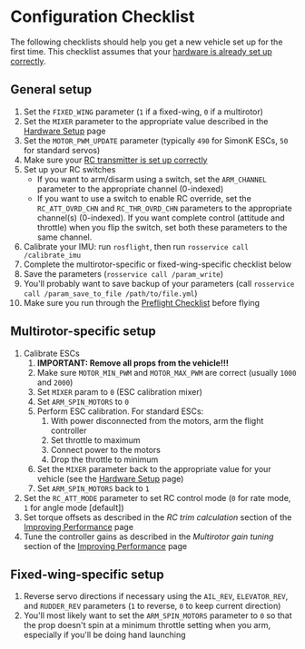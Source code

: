 # Configuration Checklist

The following checklists should help you get a new vehicle set up for the first time. This checklist assumes that your [hardware is already set up correctly](/user-guide/hardware-setup).

## General setup
  1. Set the `FIXED_WING` parameter (`1` if a fixed-wing, `0` if a multirotor)
  1. Set the `MIXER` parameter to the appropriate value described in the [Hardware Setup](/user-guide/hardware-setup) page
  1. Set the `MOTOR_PWM_UPDATE` parameter (typically `490` for SimonK ESCs, `50` for standard servos)
  1. Make sure your [RC transmitter is set up correctly](/user-guide/rc-configuration)
  1. Set up your RC switches
      * If you want to arm/disarm using a switch, set the `ARM_CHANNEL` parameter to the appropriate channel (0-indexed)
      * If you want to use a switch to enable RC override, set the `RC_ATT_OVRD_CHN` and `RC_THR_OVRD_CHN` parameters to the appropriate channel(s) (0-indexed). If you want complete control (attitude and throttle) when you flip the switch, set both these parameters to the same channel.
  1. Calibrate your IMU: run `rosflight`, then run `rosservice call /calibrate_imu`
  1. Complete the multirotor-specific or fixed-wing-specific checklist below
  1. Save the parameters (`rosservice call /param_write`)
  1. You'll probably want to save backup of your parameters (call `rosservice call /param_save_to_file /path/to/file.yml`)
  1. Make sure you run through the [Preflight Checklist](/user-guide/preflight-checks) before flying

## Multirotor-specific setup
  1. Calibrate ESCs
      1. **IMPORTANT: Remove all props from the vehicle!!!**
      1. Make sure `MOTOR_MIN_PWM` and `MOTOR_MAX_PWM` are correct (usually `1000` and `2000`)
      1. Set `MIXER` param to `0` (ESC calibration mixer)
      1. Set `ARM_SPIN_MOTORS` to `0`
      1. Perform ESC calibration. For standard ESCs:
          1. With power disconnected from the motors, arm the flight controller
          1. Set throttle to maximum
          1. Connect power to the motors
          1. Drop the throttle to minimum
      1. Set the `MIXER` parameter back to the appropriate value for your vehicle (see the [Hardware Setup](/user-guide/hardware-setup) page)
      1. Set `ARM_SPIN_MOTORS` back to `1`
  1. Set the `RC_ATT_MODE` parameter to set RC control mode (`0` for rate mode, `1` for angle mode [default])
  1. Set torque offsets as described in the _RC trim calculation_ section of the [Improving Performance](/user-guide/performance) page
  1. Tune the controller gains as described in the _Multirotor gain tuning_ section of the [Improving Performance](/user-guide/performance) page

## Fixed-wing-specific setup
  1. Reverse servo directions if necessary using the `AIL_REV`, `ELEVATOR_REV`, and `RUDDER_REV` parameters (`1` to reverse, `0` to keep current direction)
  1. You'll most likely want to set the `ARM_SPIN_MOTORS` parameter to `0` so that the prop doesn't spin at a minimum throttle setting when you arm, especially if you'll be doing hand launching

